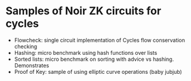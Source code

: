 # Samples of Noir ZK circuits for cycles

- Flowcheck: single circuit implementation of Cycles flow conservation checking
- Hashing: micro benchmark using hash functions over lists
- Sorted lists: micro benchmark on sorting with advice vs hashing. Demonstrates
- Proof of Key: sample of using elliptic curve operations (baby jubjub)


